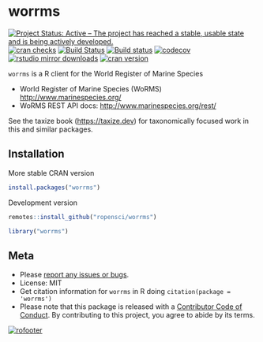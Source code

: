 worrms
======



<!-- README.md is generated from README.Rmd. Please edit that file -->

[![Project Status: Active – The project has reached a stable, usable state and is being actively developed.](https://www.repostatus.org/badges/latest/active.svg)](https://www.repostatus.org/#active)
[![cran checks](https://cranchecks.info/badges/worst/worrms)](https://cranchecks.info/pkgs/worrms)
[![Build Status](https://travis-ci.org/ropensci/worrms.svg?branch=master)](https://travis-ci.org/ropensci/worrms)
[![Build status](https://ci.appveyor.com/api/projects/status/e5q7fi97pl49h7v6?svg=true)](https://ci.appveyor.com/project/sckott/worrms)
[![codecov](https://codecov.io/gh/ropensci/worrms/branch/master/graph/badge.svg)](https://codecov.io/gh/ropensci/worrms)
[![rstudio mirror downloads](https://cranlogs.r-pkg.org/badges/worrms)](https://github.com/metacran/cranlogs.app)
[![cran version](https://www.r-pkg.org/badges/version/worrms)](https://cran.r-project.org/package=worrms)

`worrms` is a R client for the World Register of Marine Species

* World Register of Marine Species (WoRMS) http://www.marinespecies.org/
* WoRMS REST API docs: http://www.marinespecies.org/rest/

See the taxize book (https://taxize.dev) for taxonomically focused work
in this and similar packages.

## Installation

More stable CRAN version


```r
install.packages("worrms")
```

Development version


```r
remotes::install_github("ropensci/worrms")
```


```r
library("worrms")
```

## Meta

* Please [report any issues or bugs](https://github.com/ropensci/worrms/issues).
* License: MIT
* Get citation information for `worrms` in R doing `citation(package = 'worrms')`
* Please note that this package is released with a [Contributor Code of Conduct](https://ropensci.org/code-of-conduct/). By contributing to this project, you agree to abide by its terms.

[![rofooter](https://ropensci.org/public_images/github_footer.png)](https://ropensci.org)
